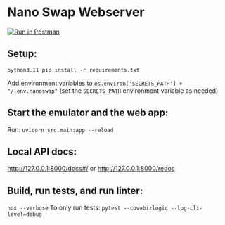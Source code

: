 # Nano Swap Webserver

[![Run in Postman](https://run.pstmn.io/button.svg)](https://app.getpostman.com/run-collection/24893896-c8493f2f-581d-4fae-8148-3f49dca1ca42?action=collection%2Ffork&collection-url=entityId%3D24893896-c8493f2f-581d-4fae-8148-3f49dca1ca42%26entityType%3Dcollection%26workspaceId%3D52b14572-4c15-4e0d-8e65-5d035a3006f1)

## Setup:
`python3.11 pip install -r requirements.txt`

Add environment variables to `os.environ['SECRETS_PATH'] + "/.env.nanoswap"` (set the `SECRETS_PATH` environment variable as needed)

## Start the emulator and the web app:

Run: `uvicorn src.main:app --reload`

## Local API docs:
http://127.0.0.1:8000/docs#/ or http://127.0.0.1:8000/redoc


## Build, run tests, and run linter:

`nox --verbose`
To only run tests: `pytest --cov=bizlogic --log-cli-level=debug`  
